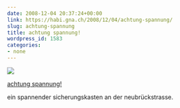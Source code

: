 ```yaml
---
date: 2008-12-04 20:37:24+00:00
link: https://habi.gna.ch/2008/12/04/achtung-spannung/
slug: achtung-spannung
title: achtung spannung!
wordpress_id: 1583
categories:
- none
---
```



 [![](https://static.flickr.com/3075/3082355365_8f706dec7f_m.jpg)](https://www.flickr.com/photos/habi/3082355365/)
   

 
  [achtung spannung!](https://www.flickr.com/photos/habi/3082355365/)
    

 



ein spannender sicherungskasten an der neubrückstrasse.
  

